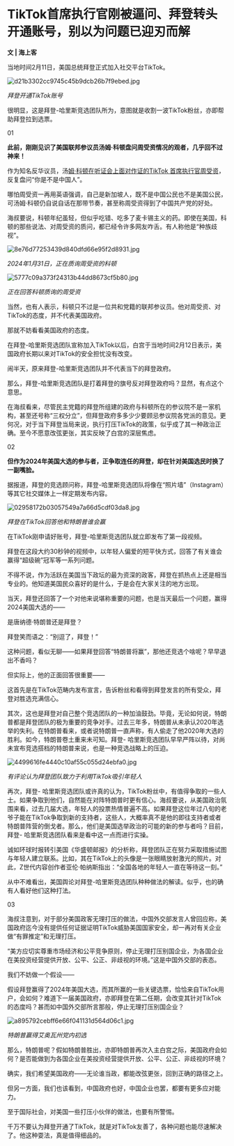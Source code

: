 # TikTok首席执行官刚被逼问、拜登转头开通账号，别以为问题已迎刃而解

**文 | 海上客**

当地时间2月11日，美国总统拜登正式加入社交平台TikTok。

![d21b3302cc9745c45b9dcb26b7f9ebed.jpg](https://raw.githubusercontent.com/qqhsx/qqnews_image/main/2024/02/14/TikTok首席执行官刚被逼问、拜登转头开通账号，别以为问题已迎刃而解/d21b3302cc9745c45b9dcb26b7f9ebed.jpg)

_拜登开通TikTok账号_

很明显，这是拜登-哈里斯竞选团队所为，意图就是收割一波TikTok粉丝，亦即帮助拜登拉到选票。

01

**此前，刚刚见识了美国联邦参议员汤姆·科顿盘问周受资情况的观者，几乎回不过神来！**

作为知名反华议员，汤[姆·科顿在听证会上面对作证的TikTok
首席执行官周受资](https://news.qq.com/rain/a/20240201A0342J00)，反复盘问“你是不是中国人”。

哪怕周受资一再用英语强调，自己是新加坡人，既不是中国公民也不是美国公民，可汤姆·科顿仍自说自话在那带节奏，甚至称周受资得到了中国共产党的好处。

海叔要说，科顿年纪虽轻，但似乎吃错、吃多了麦卡锡主义的药。即使在美国，科顿的那些说法、对周受资的质问，都已经令许多网友咋舌。有人称他是“种族歧视”。

![8e76d77253439d840dfd66e95f2d8931.jpg](https://raw.githubusercontent.com/qqhsx/qqnews_image/main/2024/02/14/TikTok首席执行官刚被逼问、拜登转头开通账号，别以为问题已迎刃而解/8e76d77253439d840dfd66e95f2d8931.jpg)

_2024年1月31日，正在质询周受资的科顿_

![5777c09a373f24313b44dd8673cf5b80.jpg](https://raw.githubusercontent.com/qqhsx/qqnews_image/main/2024/02/14/TikTok首席执行官刚被逼问、拜登转头开通账号，别以为问题已迎刃而解/5777c09a373f24313b44dd8673cf5b80.jpg)

_正在回答科顿质询的周受资_

当然，也有人表示，科顿只不过是一位共和党籍的联邦参议员。他对周受资、对TikTok的态度，并不代表美国政府。

那就不妨看看美国政府的态度。

在拜登-哈里斯竞选团队宣称加入TikTok以后，白宫于当地时间2月12日表示，美国政府长期以来对TikTok的安全担忧没有改变。

闹半天，原来拜登-哈里斯竞选团队并不代表当下的拜登政府。

那么，拜登-哈里斯竞选团队是打着拜登的旗号反对拜登政府吗？显然，有点这个意思。

在海叔看来，尽管民主党籍的拜登所组建的政府与科顿所在的参议院不是一家机构，甚至还号称“三权分立”，但拜登政府多多少少要顾忌参议院各党派的意见。更何况，对于当下拜登当局来说，执行打压TikTok的政策，似乎成了其一种政治正确。至今不愿意改弦更张，其实反映了白宫的深层焦虑。

02

**但作为2024年美国大选的参与者，正争取连任的拜登，却在针对美国选民时换了一副嘴脸。**

据报道，拜登的竞选顾问称，拜登-哈里斯竞选团队将像在“照片墙”（Instagram）等其它社交媒体上一样定期发布内容。

![02958172b03057549a7a66d5cdf03da8.jpg](https://raw.githubusercontent.com/qqhsx/qqnews_image/main/2024/02/14/TikTok首席执行官刚被逼问、拜登转头开通账号，别以为问题已迎刃而解/02958172b03057549a7a66d5cdf03da8.jpg)

_拜登在TikTok回答他和特朗普谁会赢_

在TikTok刚申请好账号，拜登-哈里斯竞选团队就立即发布了第一段视频。

拜登在这段大约30秒钟的视频中，以年轻人偏爱的短平快方式，回答了有关谁会赢得“超级碗”冠军等一系列问题。

不得不说，作为活跃在美国当下政坛的最为资深的政客，拜登在抓热点上还是相当专业的。他知道美国民众喜好的是什么，于是会在大家关注的地方出现。

当天，拜登还回答了一个对他来说堪称重要的问题，也是当天最后一个问题，赢得2024美国大选的——

是唐纳德·特朗普还是拜登？

拜登笑而语之：“别逗了，拜登！”

这种问题，看似无聊——如果拜登回答“特朗普将赢”，那他还竞选个啥呢？早早退出不香吗？

但实际上，他的正面回答很重要——

这首先是在TikTok范畴内发布宣言，告诉粉丝和看得到拜登发言的所有受众，拜登对胜选充满信心。

其次，这也是拜登对自己整个竞选团队的一种加油鼓劲。毕竟，无论如何说，特朗普都是拜登团队的极为重要的竞争对手。过去三年多，特朗普从未承认2020年选举的失利。在特朗普看来，或者说特朗普一直声称，有人偷走了他2020年大选的胜利。如今，特朗普卷土重来未可知。拜登-
哈里斯竞选团队早早严阵以待，对尚未宣布竞选搭档的特朗普来说，也是一种竞选战略上的压迫。

![4499616fe4440c10af55c055d24ebfa0.jpg](https://raw.githubusercontent.com/qqhsx/qqnews_image/main/2024/02/14/TikTok首席执行官刚被逼问、拜登转头开通账号，别以为问题已迎刃而解/4499616fe4440c10af55c055d24ebfa0.jpg)

_有评论认为拜登团队致力于利用TikTok吸引年轻人_

再次，拜登-
哈里斯竞选团队或许真的认为，TikTok粉丝中，有值得争取的一些人士。如果争取到他们，自然能在对阵特朗普时更有信心。海叔要说，从美国政治氛围来看，过去几届大选，年轻人的投票热情普遍不高。如果拜登这位年过八旬的老爷子能在TikTok争取到新的支持者，这些人，大概率真不是他的即往支持者或者特朗普阵营的倒戈者。那么，他们是美国选举政治的可能的新的参与者吗？目前，拜登-
哈里斯竞选团队看来是看中这一点而进行实操。

诚如环球时报转引美国《华盛顿邮报》的分析称，拜登团队正在努力采取措施试图与年轻人建立联系。比如，其在TikTok上的头像是一张眼睛放射激光的照片。对此，Z世代内容创作者亚伦·帕纳斯指出：“全国各地的年轻人一直在等待这一刻。”

从中不难看出，美国舆论对拜登-哈里斯竞选团队种种做法的解读。似乎，也的确有人看好他们这种打法。

03

海叔注意到，对于部分美国政客无理打压的做法，中国外交部发言人曾回应称，美国政府迄今没有提供任何证据证明TikTok威胁美国国家安全，却一再对有关企业做“有罪推定”和无理打压。

“美方应切实尊重市场经济和公平竞争原则，停止无理打压别国企业，为各国企业在美投资经营提供开放、公平、公正、非歧视的环境。”这是中国外交部的表态。

我们不妨做一个假设——

假设拜登赢得了2024年美国大选，而其所赢的一些关键选票，恰恰来自TikTok用户，会如何？难道下一届美国政府，亦即拜登在第二任期，会改变其针对TikTok的态度吗？甚而如中国外交部所言那般，停止无理打压别国企业？

![a895792cebff6e66f041131d564d06c1.jpg](https://raw.githubusercontent.com/qqhsx/qqnews_image/main/2024/02/14/TikTok首席执行官刚被逼问、拜登转头开通账号，别以为问题已迎刃而解/a895792cebff6e66f041131d564d06c1.jpg)

_特朗普赢得艾奥瓦州党内初选_

那么，特朗普呢？假如特朗普胜出，亦即特朗普再次入主白宫之际，美国政府会如何？是否能做到为各国企业在美投资经营提供开放、公平、公正、非歧视的环境？

确实，我们希望美国政府——无论谁当政，都能改弦更张，回到正确的路径之上。

但另一方面，我们也该看到，中国政府也好，中国企业也罢，都要有更多应对能力。

至于国际社会，对美国一些打压小伙伴的做法，也要有所警惕。

千万不要认为拜登开通了TikTok，就是对TikTok友善了，各种问题也能尽速解决了。他这种耍法，真是值得细品的。

